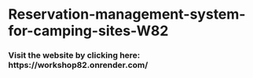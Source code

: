 # Reservation-management-system-for-camping-sites-W82

<h3> <b> Visit the website by clicking here: <b> https://workshop82.onrender.com/ </h3>
